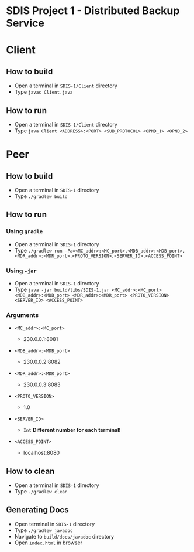 # SDIS Project 1 - Distributed Backup Service

# Client

## How to build

* Open a terminal in ``SDIS-1/Client`` directory
* Type ``javac Client.java``

## How to run

* Open a terminal in ``SDIS-1/Client`` directory
* Type ``java Client <ADDRESS>:<PORT> <SUB_PROTOCOL> <OPND_1> <OPND_2>``


# Peer

## How to build

* Open a terminal in ``SDIS-1`` directory
* Type ``./gradlew build``

## How to run

### Using ``gradle``

* Open a terminal in ``SDIS-1`` directory
* Type ``./gradlew run -Pa=<MC_addr>:<MC_port>,<MDB_addr>:<MDB_port>,<MDR_addr>:<MDR_port>,<PROTO_VERSION>,<SERVER_ID>,<ACCESS_POINT>``


### Using ``-jar``

* Open a terminal in ``SDIS-1`` directory
* Type ``java -jar build/libs/SDIS-1.jar <MC_addr>:<MC_port> <MDB_addr>:<MDB_port> <MDR_addr>:<MDR_port> <PROTO_VERSION> <SERVER_ID> <ACCESS_POINT>``

### Arguments

* ``<MC_addr>:<MC_port>``
  * 230.0.0.1:8081


* ``<MDB_addr>:<MDB_port>``
  * 230.0.0.2:8082


* ``<MDR_addr>:<MDR_port>``
  * 230.0.0.3:8083


* ``<PROTO_VERSION>``
  * 1.0


* ``<SERVER_ID>``
  * ``Int`` **Different number for each terminal!**


* ``<ACCESS_POINT>``
  * localhost:8080

## How to clean

* Open a terminal in ``SDIS-1`` directory
* Type ``./gradlew clean``


## Generating Docs

* Open terminal in ``SDIS-1`` directory
* Type ``./gradlew javadoc``
* Navigate to ``build/docs/javadoc`` directory
* Open ``index.html`` in browser
